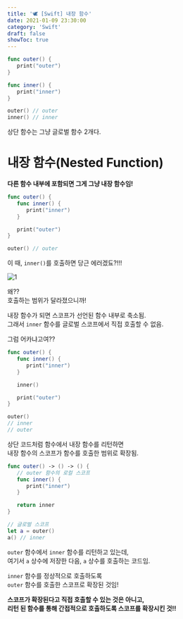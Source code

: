 ```yaml
---
title: '🕊 [Swift] 내장 함수'
date: 2021-01-09 23:30:00
category: 'Swift'
draft: false
showToc: true
---
```


```swift
func outer() {
   print("outer")
}

func inner() {
   print("inner")
}

outer() // outer
inner() // inner
```

상단 함수는 그냥 글로벌 함수 2개다.

# 내장 함수(Nested Function)

**다른 함수 내부에 포함되면 그게 그냥 내장 함수임!**

```swift
func outer() {
   func inner() {
      print("inner")
   }

   print("outer")
}

outer() // outer
```

이 때, `inner()`를 호출하면 당근 에러겠됴?!!!

![1](https://user-images.githubusercontent.com/55340876/110240388-07a16280-7f8f-11eb-8643-8b1b90098b83.png)

왜??  
호출하는 범위가 달라졌으니까!

내장 함수가 되면 스코프가 선언된 함수 내부로 축소됨.  
그래서 `inner` 함수를 글로벌 스코프에서 직접 호출할 수 없음.

그럼 어카냐고여??

```swift
func outer() {
   func inner() {
      print("inner")
   }

   inner()

   print("outer")
}

outer()
// inner
// outer
```

상단 코드처럼 함수에서 내장 함수를 리턴하면  
내장 함수의 스코프가 함수를 호출한 범위로 확장됨.

```swift
func outer() -> () -> () {
   // outer 함수의 로컬 스코프
   func inner() {
      print("inner")
   }

   return inner
}

// 글로벌 스코프
let a = outer()
a() // inner
```

`outer` 함수에서 `inner` 함수를 리턴하고 있는데,  
여기서 `a` 상수에 저장한 다음, `a` 상수를 호출하는 코드임.

`inner` 함수를 정상적으로 호출하도록  
`outer` 함수를 호출한 스코프로 확장된 것임!

**스코프가 확장된다고 직접 호출할 수 있는 것은 아니고,  
리턴 된 함수를 통해 간접적으로 호출하도록 스코프를 확장시킨 것!!**
